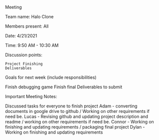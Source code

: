 Meeting

Team name: Halo Clone

Members present: All

Date: 4/21/2021

Time: 9:50 AM - 10:30 AM

Discussion points:

    Project Finishing
    Deliverables

Goals for next week (include responsibilities)

   Finish debugging game
   Finish final Deliverables to submit

Important Meeting Notes:
  
  Discussed tasks for everyone to finish project
    Adam - converting documents in google drive to github / Working on other requirements if need be.
    Lucas - Revising github and updating project description and readme / working on other requirements if need be.
    Connor - Working on finishing and updating requirements / packaging final project
    Dylan - Working on finishing and updating requirements

